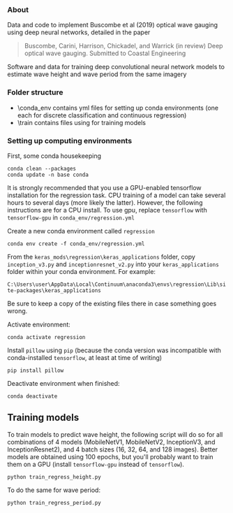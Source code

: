 ### About

Data and code to implement Buscombe et al (2019) optical wave gauging using deep neural networks, detailed in the paper

> Buscombe, Carini, Harrison, Chickadel, and Warrick (in review) Deep optical wave gauging. Submitted to Coastal Engineering 


Software and data for training deep convolutional neural network models to estimate wave height and wave period from the same imagery

### Folder structure

* \conda_env contains yml files for setting up conda environments (one each for discrete classification and continuous regression)
* \train contains files using for training models 

### Setting up computing environments

First, some conda housekeeping

```
conda clean --packages
conda update -n base conda
```

It is strongly recommended that you use a GPU-enabled tensorflow installation for the regression task. CPU training of a model can take several hours to several days (more likely the latter). However, the following instructions are for a CPU install. To use gpu, replace ```tensorflow``` with ```tensorflow-gpu``` in ```conda_env/regression.yml```

Create a new conda environment called ```regression```

```
conda env create -f conda_env/regression.yml
```

From the ```keras_mods\regression\keras_applications``` folder, copy ```inception_v3.py``` and ```inceptionresnet_v2.py``` into your ```keras_applications``` folder within your conda environment. For example: 

```C:\Users\user\AppData\Local\Continuum\anaconda3\envs\regression\Lib\site-packages\keras_applications```

Be sure to keep a copy of the existing files there in case something goes wrong.

Activate environment:

```
conda activate regression
```

Install ```pillow``` using ```pip``` (because the conda version was incompatible with conda-installed ```tensorflow```, at least at time of writing)

```
pip install pillow
```

Deactivate environment when finished:

```
conda deactivate
```

## Training models

To train models to predict wave height, the following script will do so for all combinations of 4 models (MobileNetV1, MobileNetV2, InceptionV3, and InceptionResnet2), and 4 batch sizes (16, 32, 64, and 128 images). Better models are obtained using 100 epochs, but you'll probably want to train them on a GPU (install ```tensorflow-gpu``` instead of ```tensorflow```).

```
python train_regress_height.py
```

To do the same for wave period:

```
python train_regress_period.py
```


